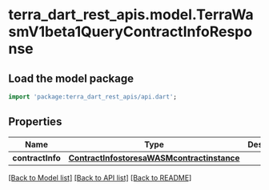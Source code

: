 # terra_dart_rest_apis.model.TerraWasmV1beta1QueryContractInfoResponse

## Load the model package
```dart
import 'package:terra_dart_rest_apis/api.dart';
```

## Properties
Name | Type | Description | Notes
------------ | ------------- | ------------- | -------------
**contractInfo** | [**ContractInfostoresaWASMcontractinstance**](ContractInfostoresaWASMcontractinstance.md) |  | [optional] 

[[Back to Model list]](../README.md#documentation-for-models) [[Back to API list]](../README.md#documentation-for-api-endpoints) [[Back to README]](../README.md)


